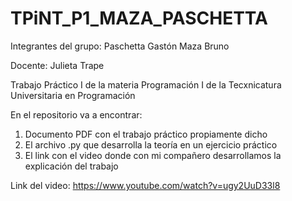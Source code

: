 # TPiNT_P1_MAZA_PASCHETTA

Integrantes del grupo:
Paschetta Gastón
Maza Bruno

Docente: Julieta Trape

Trabajo Práctico I de la materia Programación I de la Tecxnicatura Universitaria en Programación

En el repositorio va a encontrar:

1. Documento PDF con el trabajo práctico propiamente dicho
2. El archivo .py que desarrolla la teoría en un ejercicio práctico
3. El link con el video donde con mi compañero desarrollamos la explicación del trabajo

Link del video: https://www.youtube.com/watch?v=ugy2UuD33l8
